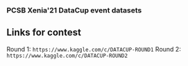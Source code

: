 ### PCSB Xenia'21 DataCup event datasets
## Links for contest
Round 1: ```https://www.kaggle.com/c/DATACUP-ROUND1```
Round 2: ```https://www.kaggle.com/c/DATACUP-ROUND2```
